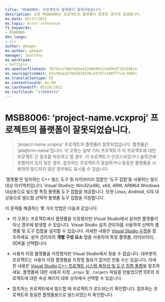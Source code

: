```yaml
---
title: 'MSB8006: 프로젝트의 플랫폼이 잘못되었습니다.'
description: 오류 MSB8006은 프로젝트의 플랫폼이 잘못된 경우에 발생합니다.
ms.date: 05/27/2021
ms.topic: error-reference
f1_keywords:
- MSB8006
dev_langs:
- C++
author: ghogen
ms.author: ghogen
manager: jmartens
ms.workload:
- multiple
ms.openlocfilehash: f874aca788faddad1266699113e69e97162d481e
ms.sourcegitcommit: 62e39ea1bf0ed939376c4375fc180ff7c4c760fc
ms.translationtype: HT
ms.contentlocale: ko-KR
ms.lasthandoff: 05/28/2021
ms.locfileid: "110684231"
---
```

# <a name="msb8006-the-platform-for-project-project-namevcxproj-is-invalid"></a>MSB8006: ‘project-name.vcxproj’ 프로젝트의 플랫폼이 잘못되었습니다.

> ‘*project-name.vcxproj*’ 프로젝트의 플랫폼이 잘못되었습니다.  플랫폼은 ‘*platform-name*’입니다. 이 오류는 일부 기타 프로젝트가 이 프로젝트에 대한 프로젝트 간 참조를 따르려고 할 경우, 이 프로젝트가 언로드되었거나 솔루션에 포함되어 있지 않은 경우, 참조하는 프로젝트가 동일하거나 동등한 플랫폼을 사용하여 빌드되지 않은 경우에도 표시될 수 있습니다.

‘플랫폼’은 일치하는 C++ 빌드 도구 및 라이브러리 집합인 ‘도구 집합’을 사용하는 빌드 대상 아키텍처입니다.  Visual Studio는 Win32(x86), x64, ARM, ARM64 Windows 대상용으로 빌드할 특정 플랫폼 도구 집합을 제공합니다. 또한 Linux, Android, iOS 대상용으로 빌드할 선택적 플랫폼 도구 집합을 지원합니다.

이 문제를 해결하는 몇 가지 방법은 다음과 같습니다.

- 이 오류는 프로젝트에서 플랫폼을 지정했지만 Visual Studio에서 설치한 플랫폼이 아닌 경우에 발생할 수 있습니다. Visual Studio 설치 관리자를 사용하여 선택적 플랫폼 및 도구 집합을 설치할 수 있습니다. 자세한 내용은 [Visual Studio 수정](../../install/modify-visual-studio.md)을 참조하세요. 설치 관리자의 **개별 구성 요소** 탭을 사용하여 특정 플랫폼, 라이브러리, SDK를 선택합니다.

- 사용자 지정 플랫폼을 지정했지만 Visual Studio에서 찾을 수 없습니다. 대부분의 프로젝트는 사용자 지정 플랫폼을 지정할 필요가 없지만 만들 수는 있습니다. 자세한 내용은 [Visual Studio C++ 프로젝트 시스템 확장성 및 도구 집합 통합](../../extensibility/visual-cpp-project-extensibility.md)을 참조하세요. 플랫폼에 대한 사용자 지정 *`.props`* 및 *`.targets`* 파일을 만들었으면 IDE의 프로젝트에 대한 속성 페이지 대화 상자에서 선택할 수 있습니다. 

- 참조하는 프로젝트에서 빌드할 때 프로젝트가 로드되는지 확인합니다. 참조하는 프로젝트와 동일한 플랫폼용으로 빌드되었는지 확인합니다.
